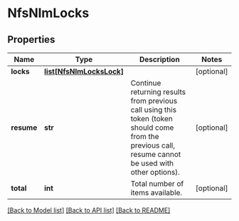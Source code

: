 # NfsNlmLocks

## Properties
Name | Type | Description | Notes
------------ | ------------- | ------------- | -------------
**locks** | [**list[NfsNlmLocksLock]**](NfsNlmLocksLock.md) |  | [optional] 
**resume** | **str** | Continue returning results from previous call using this token (token should come from the previous call, resume cannot be used with other options). | [optional] 
**total** | **int** | Total number of items available. | [optional] 

[[Back to Model list]](../README.md#documentation-for-models) [[Back to API list]](../README.md#documentation-for-api-endpoints) [[Back to README]](../README.md)


